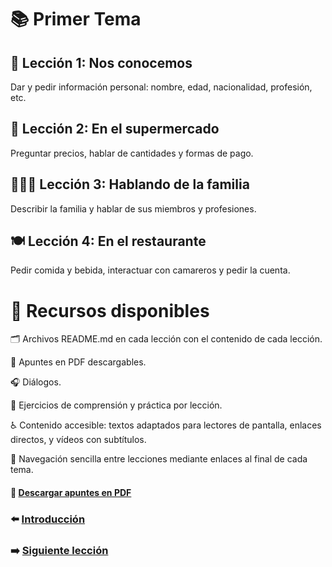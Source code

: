 # 📚 Primer Tema

## 👋 Lección 1: Nos conocemos 

Dar y pedir información personal: nombre, edad, nacionalidad, profesión, etc.

## 🛒 Lección 2: En el supermercado
Preguntar precios, hablar de cantidades y formas de pago.

## 👨‍👩‍👧 Lección 3: Hablando de la familia
Describir la familia y hablar de sus miembros y profesiones.

## 🍽️ Lección 4: En el restaurante
Pedir comida y bebida, interactuar con camareros y pedir la cuenta.

# 🧰 Recursos disponibles
🗂️ Archivos README.md en cada lección con el contenido de cada lección.

📄 Apuntes en PDF descargables.

🎧 Diálogos.

📝 Ejercicios de comprensión y práctica por lección.

♿ Contenido accesible: textos adaptados para lectores de pantalla, enlaces directos, y vídeos con subtítulos.

📌 Navegación sencilla entre lecciones mediante enlaces al final de cada tema.

#### 📄 <a href="/01-Lecciones/dist/lecciones.pdf" target="_blank">Descargar apuntes en PDF</a>
### ⬅️ [Introducción](../00-Introduccion/README.md)
### ➡️ [Siguiente lección](../02-Casos-Gramaticales/README.md)

